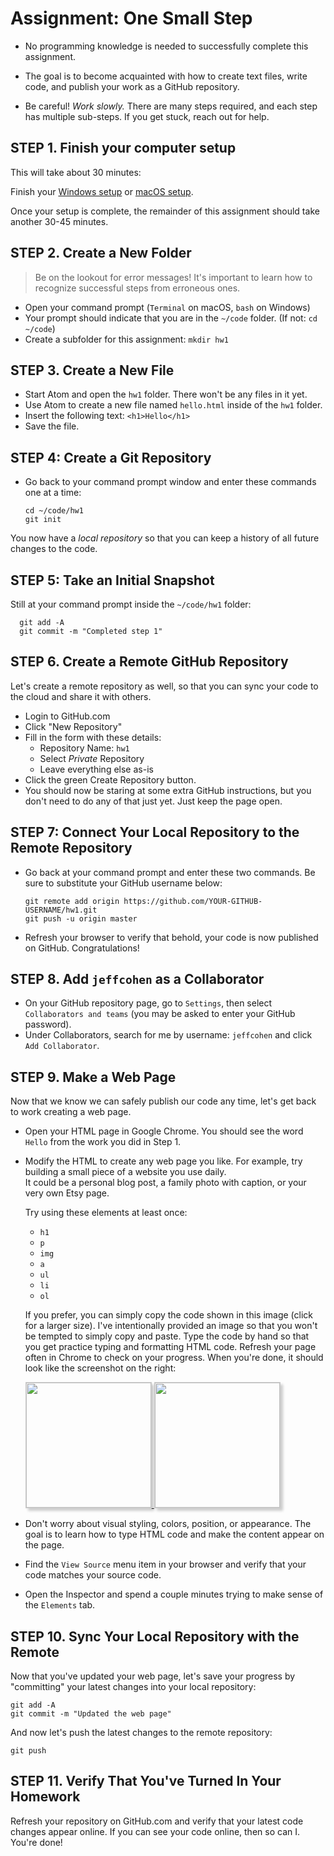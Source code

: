 # Assignment: One Small Step

* No programming knowledge is needed to successfully complete
this assignment.

* The goal is to become acquainted with how to create
text files, write code, and publish your work as a  GitHub repository.

* Be careful!  *Work slowly.*  There are many steps required,
and each step has multiple sub-steps. If you get stuck, reach out
for help.

## STEP 1. Finish your computer setup

This will take about 30 minutes:

Finish your [Windows setup](1-setup/1-introduction/4-windows-complete) or
[macOS setup](/1-setup/1-introduction/5-macos-complete).

Once your setup is complete, the remainder of this assignment should take another 30-45 minutes.

## STEP 2. Create a New Folder

> Be on the lookout for error messages!  It's important to learn how
  to recognize successful steps from erroneous ones.

- Open your command prompt (`Terminal` on macOS, `bash` on Windows)
- Your prompt should indicate that you are in the `~/code` folder.  (If not: `cd ~/code`)
- Create a subfolder for this assignment: `mkdir hw1`

## STEP 3. Create a New File

- Start Atom and open the `hw1` folder.  There won't be any files in it yet.
- Use Atom to create a new file named `hello.html` inside of the `hw1` folder.
- Insert the following text: `<h1>Hello</h1>`
- Save the file.

## STEP 4: Create a Git Repository

- Go back to your command prompt window and enter these commands one at a time:

  ```
  cd ~/code/hw1
  git init
  ```

You now have a _local repository_ so that you can keep a history of all
future changes to the code.

## STEP 5: Take an Initial Snapshot

Still at your command prompt inside the `~/code/hw1` folder:

```
  git add -A
  git commit -m "Completed step 1"
```

## STEP 6. Create a Remote GitHub Repository

Let's create a remote repository as well, so that you can sync your code to the cloud
and share it with others.

- Login to GitHub.com
- Click "New Repository"
- Fill in the form with these details:
  - Repository Name: `hw1`
  - Select _Private_ Repository
  - Leave everything else as-is
- Click the green Create Repository button.
- You should now be staring at some extra GitHub instructions,
  but you don't need to do any of that just yet.  Just keep the page open.

## STEP 7: Connect Your Local Repository to the Remote Repository

- Go back at your command prompt and enter these two commands.
  Be sure to substitute your GitHub username below:

  ```
  git remote add origin https://github.com/YOUR-GITHUB-USERNAME/hw1.git
  git push -u origin master
  ```

- Refresh your browser to verify that behold, your code is now
  published on GitHub.  Congratulations!

## STEP 8. Add `jeffcohen` as a Collaborator

- On your GitHub repository page, go to `Settings`, then select
`Collaborators and teams` (you may be asked to enter your GitHub password).
- Under Collaborators, search for me by username: `jeffcohen` and click `Add Collaborator`.


## STEP 9. Make a Web Page

Now that we know we can safely publish our code any time, let's get back
to work creating a web page.

- Open your HTML page in Google Chrome.  You should see the word
  `Hello` from the work you did in Step 1.

- Modify the HTML to create any web page you like.  For example, try
  building a small piece of a website you use daily.  
  It could be a personal blog post, a family photo with caption,
  or your very own Etsy page.

  Try using these elements at least once:

  * `h1`
  * `p`
  * `img`
  * `a`
  * `ul`
  * `li`
  * `ol`

  If you prefer, you can simply copy the code shown in this image (click for a larger size).
  I've intentionally provided an image so that you won't be tempted to simply
  copy and paste. Type the code by hand so that you get practice typing and formatting
  HTML code. Refresh your page often in Chrome to check on your progress.
  When you're done, it should look like the screenshot on the right:

  <a href="https://www.evernote.com/l/AAYJ_iL3xU5G0a-DJ_jlXdADH7FqwHY__1oB/image.png"
  target="_window">
  <img width="200px" style="border: solid 1px #CCC; box-shadow: 4px 4px 4px #CCC;"
  src="https://www.evernote.com/l/AAYJ_iL3xU5G0a-DJ_jlXdADH7FqwHY__1oB/image.png">
  </a>
  <a href="https://www.evernote.com/l/AAY3bEWy99NMfqkVQD4MxcLxMwwbSUhqAdQB/image.png"
  target="_window">
  <img width="200px" style="border: solid 1px #CCC; box-shadow: 4px 4px 4px #CCC;" src="https://www.evernote.com/l/AAY3bEWy99NMfqkVQD4MxcLxMwwbSUhqAdQB/image.png">
  </a>



- Don't worry about visual styling, colors, position, or appearance.  The goal
  is to learn how to type HTML code and make the content appear on the page.

- Find the `View Source` menu item in your browser and verify that your code matches
  your source code.

- Open the Inspector and spend a couple minutes trying to make sense of the `Elements` tab.


## STEP 10. Sync Your Local Repository with the Remote

Now that you've updated your web page, let's save your progress
by "committing" your latest changes into your local repository:

```
git add -A
git commit -m "Updated the web page"
```

And now let's push the latest changes to the remote repository:

```
git push
```

## STEP 11. Verify That You've Turned In Your Homework

Refresh your repository on GitHub.com and verify that your latest
code changes appear online.  If you can see your code online,
then so can I.  You're done!
